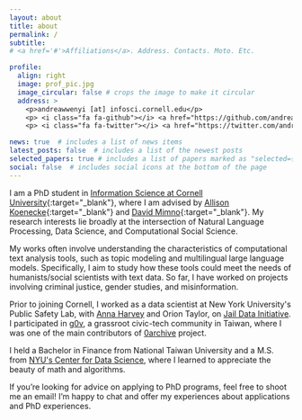 ```yaml
---
layout: about
title: about
permalink: /
subtitle: 
# <a href='#'>Affiliations</a>. Address. Contacts. Moto. Etc.

profile:
  align: right
  image: prof_pic.jpg
  image_circular: false # crops the image to make it circular
  address: >
    <p>andreawwenyi [at] infosci.cornell.edu</p>
    <p> <i class="fa fa-github"></i> <a href="https://github.com/andreawwenyi/">  andreawwenyi </a> </p>
    <p> <i class="fa fa-twitter"></i> <a href="https://twitter.com/andreawwenyi">  andreawwenyi </a></p>

news: true  # includes a list of news items
latest_posts: false  # includes a list of the newest posts
selected_papers: true # includes a list of papers marked as "selected={true}"
social: false  # includes social icons at the bottom of the page
---
```

I am a PhD student in [Information Science at Cornell University](https://infosci.cornell.edu/){:target="_blank"}, where I am advised by [Allison Koenecke](https://koenecke.infosci.cornell.edu/){:target="_blank"} and [David Mimno](http://www.mimno.org/){:target="_blank"}. My research interests lie broadly at the intersection of Natural Language Processing, Data Science, and Computational Social Science. 

My works often involve understanding the characteristics of computational text analysis tools, such as topic modeling and multilingual large language models. Specifically, I aim to study how these tools could meet the needs of humanists/social scientists with text data. So far, I have worked on projects involving criminal justice, gender studies, and misinformation. 

Prior to joining Cornell, I worked as a data scientist at New York University's Public Safety Lab, with [Anna Harvey](https://wp.nyu.edu/annaharvey/) and Orion Taylor, on [Jail Data Initiative](https://publicsafetylab.org/jail-data-initiative). I participated in [g0v](https://g0v.tw/intl/en/), a grassroot civic-tech community in Taiwan, where I was one of the main contributors of [0archive](https://0archive.tw/) project. 
          
I held a Bachelor in Finance from National Taiwan University and a M.S. from [NYU's Center for Data Science](https://cds.nyu.edu/), where I learned to appreciate the beauty of math and algorithms.  

If you’re looking for advice on applying to PhD programs, feel free to shoot me an email! I’m happy to chat and offer my experiences about applications and PhD experiences. 